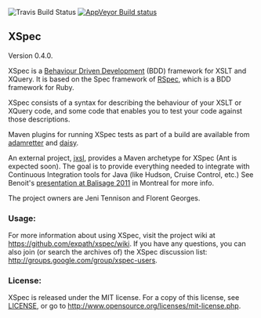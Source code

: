 ![Travis Build Status](https://api.travis-ci.org/xspec/xspec.svg?branch=master "Travis Build Status")
[![AppVeyor Build status](https://ci.appveyor.com/api/projects/status/github/xspec/xspec?branch=master&svg=true "AppVeyor Build Status")](https://ci.appveyor.com/project/xspec/xspec/branch/master)

## XSpec

Version 0.4.0.

XSpec is a [Behaviour Driven Development](http://en.wikipedia.org/wiki/Behavior_Driven_Development)
(BDD) framework for XSLT and XQuery.  It is based on the Spec
framework of [RSpec](http://rspec.info/), which is a BDD framework for
Ruby.

XSpec consists of a syntax for describing the behaviour of your XSLT
or XQuery code, and some code that enables you to test your code
against those descriptions.

Maven plugins for running XSpec tests as part of a build are available from [adamretter](http://github.com/adamretter/xspec-maven-plugin) and [daisy](http://github.com/daisy/xspec-maven-plugin).

An external project, [jxsl](http://code.google.com/p/jxsl/), provides
a Maven archetype for XSpec (Ant is expected soon). The goal is to
provide everything needed to integrate with Continuous Integration
tools for Java (like Hudson, Cruise Control, etc.) See Benoit's
[presentation at Balisage 2011](http://www.balisage.net/Proceedings/vol7/html/Mercier01/BalisageVol7-Mercier01.html)
in Montreal for more info.

The project owners are Jeni Tennison and Florent Georges.

### Usage:

For more information about using XSpec, visit the project wiki at
<https://github.com/expath/xspec/wiki>. If you have any questions,
you can also join (or search the archives of) the XSpec discussion
list: <http://groups.google.com/group/xspec-users>.


### License:

XSpec is released under the MIT license.  For a copy of this license,
see [LICENSE](LICENSE), or go to <http://www.opensource.org/licenses/mit-license.php>.
